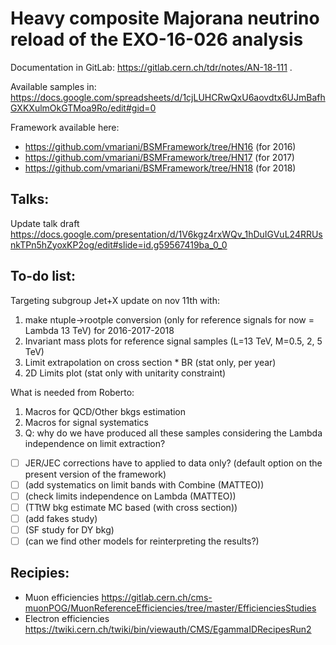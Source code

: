 # Heavy composite Majorana neutrino reload of the EXO-16-026 analysis
Documentation in GitLab: https://gitlab.cern.ch/tdr/notes/AN-18-111 .

Available samples in: https://docs.google.com/spreadsheets/d/1cjLUHCRwQxU6aovdtx6UJmBafhGXKXulmOkGTMoa9Ro/edit#gid=0

Framework available here:
- https://github.com/vmariani/BSMFramework/tree/HN16 (for 2016)
- https://github.com/vmariani/BSMFramework/tree/HN17 (for 2017)
- https://github.com/vmariani/BSMFramework/tree/HN18 (for 2018)

## Talks:
Update talk draft https://docs.google.com/presentation/d/1V6kgz4rxWQv_1hDuIGVuL24RRUsnkTPn5hZyoxKP2og/edit#slide=id.g59567419ba_0_0

## To-do list:
Targeting subgroup Jet+X update on nov 11th with:
   1.  make ntuple->rootple conversion (only for reference signals for now = Lambda 13 TeV) for 2016-2017-2018
   1. Invariant mass plots for reference signal samples (L=13 TeV, M=0.5, 2, 5 TeV)
   1. Limit extrapolation on cross section * BR (stat only, per year)
   1. 2D Limits plot (stat only with unitarity constraint)

What is needed from Roberto: 
   1. Macros for QCD/Other bkgs estimation
   1. Macros for signal systematics 
   1. Q: why do we have produced all these samples considering the Lambda independence on limit extraction?

- [ ] JER/JEC corrections have to applied to data only? (default option on the present version of the framework)
- [ ] (add systematics on limit bands with Combine (MATTEO))
- [ ] (check limits independence on Lambda (MATTEO))
- [ ] (TTtW bkg estimate MC based (with cross section))
- [ ] (add fakes study) 
- [ ] (SF study for DY bkg) 
- [ ] (can we find other models for reinterpreting the results?)

## Recipies:
 - Muon efficiencies https://gitlab.cern.ch/cms-muonPOG/MuonReferenceEfficiencies/tree/master/EfficienciesStudies
 - Electron efficiencies https://twiki.cern.ch/twiki/bin/viewauth/CMS/EgammaIDRecipesRun2
